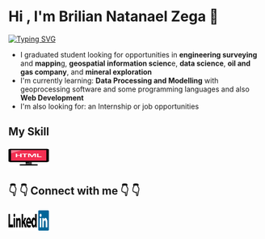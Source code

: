 # Hi , I'm Brilian Natanael Zega 👋

[![Typing SVG](https://readme-typing-svg.herokuapp.com/?lines=I+graduated+from;Bandung+Institute+of+Technology;majoring+in+Geophysical+Engineering)](https://git.io/typing-svg)


  * I graduated student looking for opportunities in **engineering surveying** and **mappin**g, **geospatial information scienc**e, **data science**, **oil and gas company**, and **mineral exploration**
  * I'm currently learning: **Data Processing and Modelling** with geoprocessing software and some programming languages and also **Web Development**
  * I'm also looking for: an Internship or job opportunities

## My Skill
<img src="https://github.com/Bril22/Bril22/blob/main/images/html-svgrepo-com.svg" width="80" height="40" />



##	👇	👇  Connect with me 	👇	👇
[<img src="https://github.com/Bril22/Bril22/blob/main/images/linkedin.svg" width="80" height="40" />](https://www.linkedin.com/in/briliannatan/)

